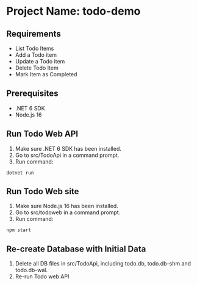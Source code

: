 # Project Name: todo-demo
## Requirements
- List Todo Items
- Add a Todo item
- Update a Todo item
- Delete Todo Item
- Mark Item as Completed

## Prerequisites
- .NET 6 SDK
- Node.js 16

## Run Todo Web API
1. Make sure .NET 6 SDK has been installed.
2. Go to src/TodoApi in a command prompt.
3. Run command:
```
dotnet run
```

## Run Todo Web site
1. Make sure Node.js 16 has been installed.
2. Go to src/todoweb in a command prompt.
3. Run command:
```
npm start
```

## Re-create Database with Initial Data
1. Delete all DB files in src/TodoApi, including todo.db, todo.db-shm and todo.db-wal.
2. Re-run Todo web API

